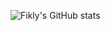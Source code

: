 ![Fikly's GitHub stats](https://github-readme-stats.vercel.app/api?username=fiklycujud&show_icons=true,show=reviews,discussions_started,discussions_answered,prs_merged,prs_merged_percentage)
